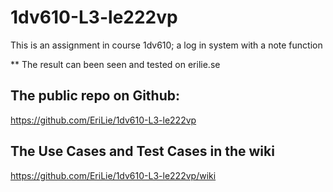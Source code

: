 # 1dv610-L3-le222vp

This is an assignment in course 1dv610; a log in system with a note function 

** The result can been seen and tested on erilie.se

## The public repo on Github:

https://github.com/EriLie/1dv610-L3-le222vp

## The Use Cases and Test Cases in the wiki

https://github.com/EriLie/1dv610-L3-le222vp/wiki